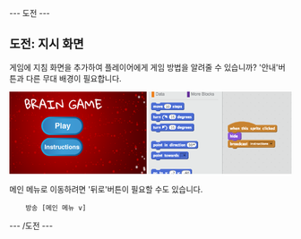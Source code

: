\--- 도전 \---

## 도전: 지시 화면

게임에 지침 화면을 추가하여 플레이어에게 게임 방법을 알려줄 수 있습니까? '안내'버튼과 다른 무대 배경이 필요합니다.

![스크린샷](images/brain-instructions.png)

메인 메뉴로 이동하려면 '뒤로'버튼이 필요할 수도 있습니다. 

```blocks
    방송 [메인 메뉴 v]
```

\--- /도전 \---